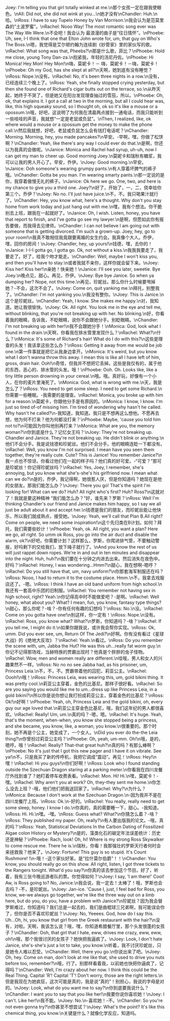 Joey: I'm telling you that girl totally winked at me.\n那个女孩一定在跟我使眼色。\nAll: Did not, she did not wink at you...\n她才没有\nChandler: Huh.\n哈。\nRoss: I have to say Tupelo Honey by Van Morrison.\n我会认为是范莫里森的“土波罗蜜”。\nRachel: Nooo Way! The most romantic song ever was The Way We Were.\n不会吧！我会认为 最浪漫的曲子是“往日情怀”。\nPhoebe: Uh, see, I-I think that one that Elton John wrote for, um, that guy on Who's The Boss.\n嗯，我觉得是艾尔顿约翰为连续剧《妙管家》里的家伙写的歌。\nRachel: What song was that, Pheebs?\n那是什么歌，菲比？\nPhoebe: Hold me close, young Tony Dan-za.\n抱紧我，年轻的汤尼丹佐。\nPhoebe: Hi Monica! Hey Mon! Hey Mon!\n嗨，莫妮卡！－ 嗨，莫妮卡！－嗨，莫妮卡！\nPhoebe: Oh my God, has she slept at all?\n天啊，她到底有没有睡觉？\nRoss: Nope.\n没有。\nRachel: No, it's been three nights in a row.\n没有，已经连续三个晚上了。\nRoss: Yeah, she finally stopped crying yesterday, but then she found one of Richard's cigar butts out on the terrace, so.\n从昨天起，她终于不哭了，但是她又在阳台发现理查抽过的雪茄，所以。\nPhoebe: Oh, ok, that explains it. I got a call at two in the morning, but all I could hear was, like, this high squeaky sound, so I thought oh, ok so it's like a mouse or a opossum.\n哦，好吧，这说明了为何我在清晨两点接到一通电话，而我只能听到一些吱吱的声音，我就想“一定是老鼠或负鼠”。\nThen, I realized, like, ok where would a mouse or a opossum get the money to make the phone call.\n然后我就想，好吧，老鼠或负鼠怎么会有钱打电话呢？\nChandler: Morning. Morning, hey, you made pancakes?\n早安。-早啊，嘿，你做了松饼啊？\nChandler: Yeah, like there's any way I could ever do that.\n是啊，你还以为我真的会做呢。\nJanice: Monica and Rachel had syrup, uh-uh, now I can get my man to cheer up. Good morning Joey.\n莫妮卡和瑞秋有糖浆，我可以让我的男人开心了。早安，乔伊。\nJoey: Good morning.\n早安。\nJanice: Ooh someone's wearing grumpy pants.\n有人穿着坏脾气的裤子哦。\nChandler: Gotta be you man. I'm wearing smarty pants.\n那一定说的是你，我穿着傲慢无礼的裤子。\nJanice: Ok here we go. One, two, and here is my chance to give you a third one. Joey?\n好了，开始了，一，二，侥幸给你第三个。乔伊？\nJoey: No no. I'll just have juice.\n不，不。我只喝果汁就行了。\nChandler: Hey, you know what, here's a thought. Why don't you stay home from work today and just hang out with me.\n嘿，我有个想法。你干脆别去上班，跟我在一起就好了。\nJanice: Oh, I wish. Listen, honey, you have that report to finish, and I've gotta go see my lawyer.\n是啊，但愿如此你有报告要做，而我得去见律师。\nChandler: I can not believe I am going out with someone that is getting divorced. I'm such a grown-up. Joey, hey, go to your room!\n我真不敢相信我竟跟要离婚的女生约会。我真像个大人。乔伊，嘿，回你的房间！\nJoey: Chandler, hey, up yours!\n钱德，嘿，去你的！\nJanice: I-I-I gotta go, I gotta go. Ok, not without a kiss.\n我我我要走了，我要走了。好了，给我个吻才能走。\nChandler: Well, maybe I won't kiss you, and then you'll have to stay.\n或者我就不亲你，这样你就会留下来。\nJoey: Kiss her! Kiss her!\n亲她！快亲她！\nJanice: I'll see you later, sweetie. Bye Joey.\n晚点见，甜心。再见，乔伊。\nJoey: Bye bye Janice. So when ya dumping her? Nope, not this time.\n再见，珍妮丝。那么你什么时候要甩掉她？-不会，这次不会了。\nJoey: Come on, quit yanking me.\n拜托，别整我了。\nChandler: I'm not yanking you.\n我没有整你。\nJoey: This is Janice.\n这个是珍妮丝。\nChandler: Yeah, I know. She makes me happy.\n对，我知道。她让我很愉快。\nJoey: Ok. All right. You look me in the eye and tell me, without blinking, that you're not breaking up with her. No blinking.\n好，你看着我的眼睛，告诉我，不眨眼睛，说你不会跟她分手。别眨眼睛。\nChandler: I'm not breaking up with her!\n我不会跟她分手！\nMonica: God, look what I found in the drain.\n天啊，你看我在排水管里发现什么？\nRachel: What?\n什么？\nMonica: It's some of Richard's hair! What do I do with this?\n这些是理查的头发！我该拿这些怎么办？\nRoss: Getting it away from me would be job one.\n第一件事就是把它从我身边拿开。\nMonica: It's weird, but you know what I don't wanna throw this away. I mean this is like all I have left of him, gross, drain hair. Ooh!\n奇怪，但我并不想把它丢掉。这些是我仅有的，属于他的东西，恶心的、排水管的头发。哦！\nPhoebe: Ooh. Oh. Looks like, like a tiny little person drowning in your cereal.\n哦。哦。真好玩，好像有一个小人，在你的麦片里淹死了。\nMonica: God, what is wrong with me.\n天，我是怎么了？\nRoss: You need to get some sleep. I need to get some Richard.\n你需要一些睡眠。-我需要的是理查。\nRachel: Monica, you broke up with him for a reason.\n莫妮卡，你跟他分手是有原因的。\nMonica: I know, I know. I'm just so tired of-of missing him. I'm tired of wondering why hasn't he called. Why hasn't he called?\n-我知道，我知道。我只是不想再这么想他。不愿再去想，他为何不打来？他为何都没打来？\nPhoebe: Maybe, 'cause you told him not to?\n可能因为你叫他别再打来？\nMonica: What are you, the memory woman?\n你到底是什么？记忆女王吗？\nJoey: They're not breaking up. Chandler and Janice. They're not breaking up. He didn't blink or anything.\n他们不会分手。我是说钱德和珍妮丝。他们不会分手。他的眼睛连眨一下都没有。\nRachel: Well, you know I'm not surprised. I mean have you seen them together, they're really cute. Cute? This is Janice! You remember Janice?\n我一点也不惊讶。你看过他们在一起的样子吗？他们真的好可爱。-“可爱？”那可是珍妮丝！你记得珍妮丝吗？\nRachel: Yes, Joey, I remember, she's annoying, but you know what she's-she's his girlfriend now. I mean what can we do?\n是的，乔伊，我记得啊，她很惹人厌，但是你知道吗？她现在是他的女朋友。那我们能怎么办？\nJoey: There you go! That's the spirit I'm looking for! What can we do? Huh? All right who's first? Huh? Ross?\n这就对了！我就是要这种精神 “我们能怎么办？”好，谁先来？罗斯？\nRoss: Well I'm thinking Chandler's our friend and Janice makes him happy, so I say we all just be adult about it and accept her.\n钱德是我们的朋友，而珍妮丝能让他快乐，所以我们就成熟点，接受她。\nJoey: Yeah, we'll call that Plan B.All right? Come on people, we need some inspiration!\n这个先归类在B计划。如何？拜托，我们需要些妙计！\nPhoebe: Yeah, ok. All right, you want a plan? Here we go, all right. So umm ok Ross, you go into the air duct and disable the alarm, ok?\n好吧，你需要计划？这样那么，罗斯，你爬进排气管，不要触动警报，好吗剩下的交给我们，放下绳子就行了。\nAnd you know the rest of us will just rappel down ropes. We're in and out in ten minutes and disappear into the night. Huh, huh?\n我们要在十分钟之内进去出来。然后消失在夜色中。好吗？\nRachel: Honey, I was wondering...Hmm?\n甜心，我在想啊-嗯哼？\nRachel: Do you still have that, um, navy uniform?\n你那套海军制服还在吗？\nRoss: Nooo, I had to return it to the costume place. Hmm.\n不，我拿去戏服店还了。-嗯。\nRoss: I think I have an old band uniform from high school.\n我还有一套高中乐团的旧制服。\nRachel: You remember not having sex in high school, right? Yeah.\n你记得高中时不能做爱吧？-是啊。\nRachel: Well honey, what about you? What? I mean, fun, you know, fantasy type things?\n甜心，那么你呢？-啥？-你有任何有趣的幻想吗？\nRoss: No.\n没。\nRachel: Come on you gotta have one!\n别这样，你一定有！\nRoss: Nope.\n没有。\nRachel: Ross, you know what? What?\n罗斯，你知道吗？-啥？\nRachel: If you tell me, I might do it.\n如果你跟我说，或许我会帮你实现。\nRoss: Ok, umm. Did you ever see, um, Return Of The Jedi?\n好啊。你有没有看过《星球大战》的《绝地大反攻》？\nRachel: Yeah.\n看过。\nRoss: Do you remember the scene with, um, Jabba the Hut? He was this uh...really fat worm guy.\n你记不记得那场戏，当赫特族的贾霸出现时？他真是个胖胖的虫子怪物。\nRachel: Wow, men and women really are different.\n哇哦，男人和女人的兴趣果然不一样。\nRoss: No no no see Jabba had, as his prisoner, um, Princess Leia.\n不，不，不。贾霸带着他的囚犯，莉亚公主。\nRachel: Oooh!\n哦！\nRoss: Princess Leia, was wearing this, um, gold bikini thing. It was pretty cool.\n莉亚公主穿着，金色的比基尼。那样子很好看。\nRachel: So are you saying you would like me to um...dress up like Princess Leia, in a gold bikini?\n所以你是说你想让我打扮成莉亚公主，穿着金色的比基尼？\nRoss: Ok!\n好啊！\nPhoebe: Yeah, oh, Princess Leia and the gold bikini, oh, every guy our age loved that.\n莉亚公主穿金色比基尼，哦，我们这年纪的男人都很喜欢。\nRachel: Really! Um, um.\n真的吗？-嗯，嗯。\nRachel: It's huge. Yeah, that's the moment, when-when, you know she stopped being a princess, and she became, you know, like, a woman, you know.\n很重要的。那个时刻，她不再是个公主，她变成了，一个女人。\nDid you ever do the-the Leia thing?\n你曾扮过莉亚公主吗？\nPhoebe: Oh, yeah, um-mm. Oh!\n哦，是的，嗯哼。哦！\nRachel: Really? That-that great huh?\n真的吗？有那么棒啊？\nPhoebe: No it's just that I got this new pager and I have it on vibrate. See ya!\n不，只是我买了新的传呼机，我把它调成“震动”。再见！\nRoss: Hey!\n嘿！\nRachel: Hi you guys!\n你们好啊！\nRoss: Look who I found standing outside the Szechuan Dragon staring at a parking meter.\n你看我在四川龙餐厅外找到谁了？她盯着停车收费表看。\nRachel: Mon. Hi! Hi.\n嘿，莫妮卡！-嘿。\nRachel: Why aren't you at work? Oh, they-they sent me home.\n你怎么没去上班？-哦，他们他们把我送回家了。\nRachel: Why?\n为什么？\nMonica: Because I don't work at the Szechuan Dragon.\n-因为我并不是在四川龙餐厅上班。\nRoss: Ok.\n-好的。\nRachel: You really, really need to get some sleep, honey. I know I do.\n你真的，真的需要睡一下，甜心。-我知道。\nRoss: Hi. Hi.\n嘿。-嘿。\nRoss: Guess what? What?\n你猜怎么着？-啥？\nRoss: They published my paper. Oh, really?\n有人要出版我的论文。-哦，真的吗？\nRoss: Yeah, Statistical Deviations In the Carbon Dating of Fossilized Algae colon History or Mystery?\n是的，藻类化石的碳定年法误差统计：历史还是神秘？\nPhoebe: Rach, look! Oh, hi! Where is my strong Ross Skywalker to come rescue me. There he is.\n瑞秋，你看！我那强壮的罗斯天行者何时会来拯救我？他来了。\nJoey: Fortune! This guy is so stupid. It's Count Rushmore! !\n-哦！-这个家伙好笨。是“拉什莫尔伯爵”！！\nChandler: You know, you should really go on this show. All right, listen, I got three tickets to the Rangers tonight. What'd you say?\n你真的该去参加这个节目。好了，听着，我有三张今晚巡游者队的票。你觉得如何？\nJoey: I say, 'I am there!' Cool! Aw, is Ross going to? No, Janice.\n我会说，我一定去！太棒了！哦，罗斯也会去吗？-不，是珍妮丝。\nJoey: Jan-ice. 'Cause I, just, I feel bad for Ross, you know, we-we always go together, we're like the three way out on a limb here, but do you, do you, have a problem with Janice?\n珍妮丝？因为我会替罗斯难过，你知道吗？我们总是一起去的，我们是曲棍球三兄弟啊，我可能误会你了，但你是否不喜欢珍妮丝？\nJoey: No, Yeeees. God, how do I say this. Uh...Oh, hi, you know that girl from the Greek restaurant with the hair?\n没有，对啦。天啊，我该怎么说？哦，嘿，你知道希腊餐厅里，那个头发很蓬的女孩子？\nChandler: Ooh, that girl that I hate, eww, drives me crazy, eww, eww, oh!\n哦，那个我很讨厌的女孩子？她快把我逼疯了。\nJoey: Look, I don't hate Janice, she's-she's just a lot to take, you know.\n听着，我不讨厌珍妮丝，只是她令人难以忍受。\nChandler: Well, there you go.\n你说出来了吧。\nJoey: Oh, hey. Come on man, don't look at me like that, she used to drive you nuts before too, remember?\n哦，行了。别那样看着我，以前她也快把你逼疯了，记得吗？\nChandler: Well, I'm crazy about her now. I think this could be the Real Thing. Capital 'R'! Capital 'T'! Don't worry, those are the right letters.\n但是我现在为她疯狂，这次可能是真的，我是说“真的”！别担心，我说的字母是对的。\nJoey: Look, what do you want me to say?\n你到底要我说什么？\nChandler: I want you to say that you like her!\n我要你说你喜欢她！\nJoey: I can't. Like her!\n我不能。\nJoey: No.\n-喜欢她！-不。\nChandler: So you're not even gonna try?\n你甚至不想尝试？\nJoey: What's the point? It's like this chemical thing, you know.\n关键是什么？就像化学反应，知道吗。
        
